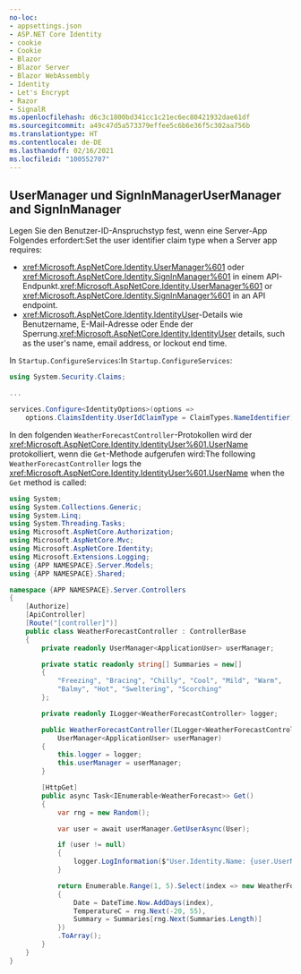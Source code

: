 ```yaml
---
no-loc:
- appsettings.json
- ASP.NET Core Identity
- cookie
- Cookie
- Blazor
- Blazor Server
- Blazor WebAssembly
- Identity
- Let's Encrypt
- Razor
- SignalR
ms.openlocfilehash: d6c3c1800bd341cc1c21ec6ec80421932dae61df
ms.sourcegitcommit: a49c47d5a573379effee5c6b6e36f5c302aa756b
ms.translationtype: HT
ms.contentlocale: de-DE
ms.lasthandoff: 02/16/2021
ms.locfileid: "100552707"
---
```

## <a name="usermanager-and-signinmanager"></a><span data-ttu-id="d43c3-101">UserManager und SignInManager</span><span class="sxs-lookup"><span data-stu-id="d43c3-101">UserManager and SignInManager</span></span>

<span data-ttu-id="d43c3-102">Legen Sie den Benutzer-ID-Anspruchstyp fest, wenn eine Server-App Folgendes erfordert:</span><span class="sxs-lookup"><span data-stu-id="d43c3-102">Set the user identifier claim type when a Server app requires:</span></span>

* <span data-ttu-id="d43c3-103"><xref:Microsoft.AspNetCore.Identity.UserManager%601> oder <xref:Microsoft.AspNetCore.Identity.SignInManager%601> in einem API-Endpunkt.</span><span class="sxs-lookup"><span data-stu-id="d43c3-103"><xref:Microsoft.AspNetCore.Identity.UserManager%601> or <xref:Microsoft.AspNetCore.Identity.SignInManager%601> in an API endpoint.</span></span>
* <span data-ttu-id="d43c3-104"><xref:Microsoft.AspNetCore.Identity.IdentityUser>-Details wie Benutzername, E-Mail-Adresse oder Ende der Sperrung.</span><span class="sxs-lookup"><span data-stu-id="d43c3-104"><xref:Microsoft.AspNetCore.Identity.IdentityUser> details, such as the user's name, email address, or lockout end time.</span></span>

<span data-ttu-id="d43c3-105">In `Startup.ConfigureServices`:</span><span class="sxs-lookup"><span data-stu-id="d43c3-105">In `Startup.ConfigureServices`:</span></span>

```csharp
using System.Security.Claims;

...

services.Configure<IdentityOptions>(options => 
    options.ClaimsIdentity.UserIdClaimType = ClaimTypes.NameIdentifier);
```

<span data-ttu-id="d43c3-106">In den folgenden `WeatherForecastController`-Protokollen wird der <xref:Microsoft.AspNetCore.Identity.IdentityUser%601.UserName> protokolliert, wenn die `Get`-Methode aufgerufen wird:</span><span class="sxs-lookup"><span data-stu-id="d43c3-106">The following `WeatherForecastController` logs the <xref:Microsoft.AspNetCore.Identity.IdentityUser%601.UserName> when the `Get` method is called:</span></span>

```csharp
using System;
using System.Collections.Generic;
using System.Linq;
using System.Threading.Tasks;
using Microsoft.AspNetCore.Authorization;
using Microsoft.AspNetCore.Mvc;
using Microsoft.AspNetCore.Identity;
using Microsoft.Extensions.Logging;
using {APP NAMESPACE}.Server.Models;
using {APP NAMESPACE}.Shared;

namespace {APP NAMESPACE}.Server.Controllers
{
    [Authorize]
    [ApiController]
    [Route("[controller]")]
    public class WeatherForecastController : ControllerBase
    {
        private readonly UserManager<ApplicationUser> userManager;

        private static readonly string[] Summaries = new[]
        {
            "Freezing", "Bracing", "Chilly", "Cool", "Mild", "Warm", 
            "Balmy", "Hot", "Sweltering", "Scorching"
        };

        private readonly ILogger<WeatherForecastController> logger;

        public WeatherForecastController(ILogger<WeatherForecastController> logger, 
            UserManager<ApplicationUser> userManager)
        {
            this.logger = logger;
            this.userManager = userManager;
        }

        [HttpGet]
        public async Task<IEnumerable<WeatherForecast>> Get()
        {
            var rng = new Random();

            var user = await userManager.GetUserAsync(User);

            if (user != null)
            {
                logger.LogInformation($"User.Identity.Name: {user.UserName}");
            }

            return Enumerable.Range(1, 5).Select(index => new WeatherForecast
            {
                Date = DateTime.Now.AddDays(index),
                TemperatureC = rng.Next(-20, 55),
                Summary = Summaries[rng.Next(Summaries.Length)]
            })
            .ToArray();
        }
    }
}
```
